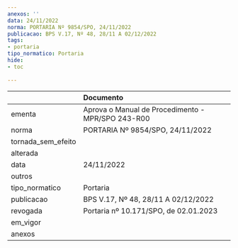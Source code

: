 ```yaml
---
anexos: ''
data: 24/11/2022
norma: PORTARIA Nº 9854/SPO, 24/11/2022
publicacao: BPS V.17, Nº 48, 28/11 A 02/12/2022
tags:
- portaria
tipo_normatico: Portaria
hide: 
- toc 
 
---
```


|                    | Documento                                         |
|:-------------------|:--------------------------------------------------|
| ementa             | Aprova o Manual de Procedimento - MPR/SPO 243-R00 |
| norma              | PORTARIA Nº 9854/SPO, 24/11/2022                  |
| tornada_sem_efeito |                                                   |
| alterada           |                                                   |
| data               | 24/11/2022                                        |
| outros             |                                                   |
| tipo_normatico     | Portaria                                          |
| publicacao         | BPS V.17, Nº 48, 28/11 A 02/12/2022               |
| revogada           | Portaria nº 10.171/SPO, de 02.01.2023             |
| em_vigor           |                                                   |
| anexos             |                                                   |